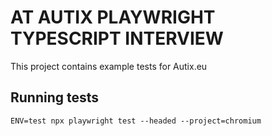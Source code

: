 # AT AUTIX PLAYWRIGHT TYPESCRIPT INTERVIEW

This project contains example tests for Autix.eu

## Running tests

```shell
ENV=test npx playwright test --headed --project=chromium
```